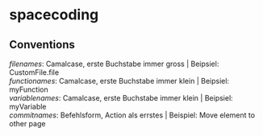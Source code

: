# spacecoding

## Conventions
*filenames*: Camalcase, erste Buchstabe immer gross | Beipsiel: CustomFile.file  
*functionames*: Camalcase, erste Buchstabe immer klein | Beipsiel: myFunction  
*variablenames*: Camalcase, erste Buchstabe immer klein | Beipsiel: myVariable  
*commitnames*: Befehlsform, Action als errstes | Beispiel: Move element to other page  

